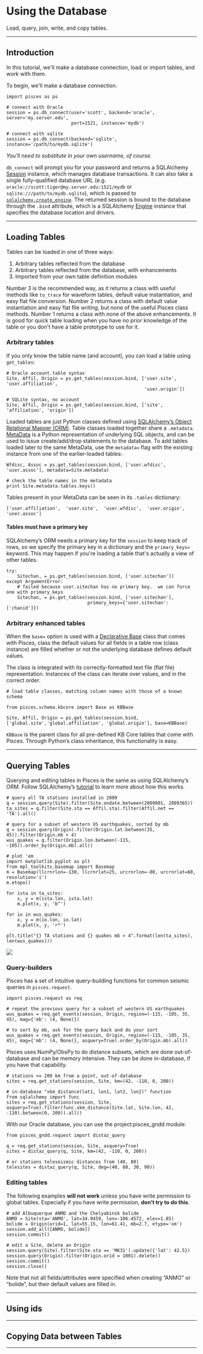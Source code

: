 # Using the Database

Load, query, join, write, and copy tables.


---


## Introduction

In this tutorial, we'll make a database connection, load or import tables, and work with them.

To begin, we'll make a database connection.  

    import pisces as ps

    # connect with Oracle
    session = ps.db_connect(user='scott', backend='oracle', server='my.server.edu', 
                            port=1521, instance='mydb')

    # connect with sqlite 
    session = ps.db_connect(backend='sqlite', instance='/path/to/mydb.sqlite')

_You'll need to substitute in your own username, of course._

`db_connect` will prompt you for your password and returns a SQLAlchemy
[Session](http://docs.sqlalchemy.org/en/rel_0_8/orm/session.html)
instance, which manages database transactions. It can also take a single
fully-qualified database URL (e.g. `oracle://scott:tiger@my.server.edu:1521/mydb` or
`sqlite:///path/to/mydb.sqlite`), which is passed to
[`sqlalchemy.create_engine`](http://docs.sqlalchemy.org/en/rel_0_8/core/engines.html#sqlalchemy.create_engine).
The returned session is bound to the database through the `.bind` attribute,
which is a SQLAlchemy [Engine](http://docs.sqlalchemy.org/en/rel_0_9/core/engines.html) instance that specifies the database
location and drivers.


---

## Loading Tables

Tables can be loaded in one of three ways: 

1. Arbitrary tables reflected from the database
2. Arbitrary tables reflected from the database, with enhancements
3. Imported from your own table definition modules

Number 3 is the recommended way, as it returns a class with useful methods like `to_trace` for waveform tables, default value instantiation, and easy flat file conversion.
Number 2 returns a class with default value instantiation and easy flat file _writing_, but none of the useful Pisces class methods.
Number 1 returns a class with none of the above enhancements.
It is good for quick table loading when you have no prior knowledge of the table or you don't have a table prototype to use for it.

### Arbitrary tables

If you only know the table name (and account), you can load a table using `get_tables`:

    # Oracle account.table syntax
    Site, Affil, Origin = ps.get_tables(session.bind, ['user.site', 'user.affiliation', 
                                                       'user.origin'])

    # SQLite syntax, no account
    Site, Affil, Origin = ps.get_tables(session.bind, ['site', 'affiliation', 'origin'])

Loaded tables are just Python classes defined using [SQLAlchemy’s Object Relational Mapper (ORM)](http://docs.sqlalchemy.org/en/rel_0_8/orm/).
Table classes loaded together share a `.metadata`.
[MetaData](http://docs.sqlalchemy.org/en/rel_0_8/core/metadata.html#sqlalchemy.schema.MetaData)
is a Python representation of underlying SQL objects, and can be used to
issue create/add/drop statements to the database. To add tables loaded
later to the same MetaData, use the `metadata=` flag with the existing
instance from one of the earlier-loaded tables:

    Wfdisc, Assoc = ps.get_tables(session.bind, ['user.wfdisc', 'user.assoc'], metadata=Site.metadata)

    # check the table names in the metadata
    print Site.metadata.tables.keys()

Tables present in your MetaData can be seen in its `.tables` dictionary:

    ['user.affiliation',  'user.site',  'user.wfdisc',  'user.origin',  'user.assoc']

#### Tables must have a primary key

SQLAlchemy’s ORM needs a primary key for the `session` to keep track of rows, so we specify the primary key in a dictionary and the `primary_keys=` keyword.
This may happen if you're loading a table that's actually a view of other tables.

    try:
        Sitechan, = ps.get_tables(session.bind, ['user.sitechan'])
    except ArgumentError:
        # failed because user.sitechan has no primary key.  we can force one with primary_keys
        Sitechan, = ps.get_tables(session.bind, ['user.sitechan'], 
                                  primary_keys={'user.sitechan': ['chanid']})


### Arbitrary enhanced tables

When the `base=` option is used with a [Declarative Base](http://docs.sqlalchemy.org/en/rel_0_9/orm/extensions/declarative.html) class that comes with Pisces, class the default values for all fields in a table row (class instance) are filled whether or not the underlying database defines default values.

The class is integrated with its correctly-formatted text file (flat file) representation.
Instances of the class can iterate over values, and in the correct order.

    # load table classes, matching column names with those of a known schema

    from pisces.schema.kbcore import Base as KBBase

    Site, Affil, Origin = ps.get_tables(session.bind, ['global.site','global.affiliation', 'global.origin'], base=KBBase)

`KBBase` is the parent class for all pre-defined KB Core tables that come with Pisces. 
Through Python’s class inheritance, this functionality is easy.


---

## Querying Tables

Querying and editing tables in Pisces is the same as using SQLAlchemy’s
ORM. Follow SQLAlchemy’s
[tutorial](http://docs.sqlalchemy.org/en/rel_0_8/orm/tutorial.html) to
learn more about how this works.

    # query all TA stations installed in 2009
    q = session.query(Site).filter(Site.ondate.between(2009001, 2009365))
    ta_sites = q.filter(Site.sta == Affil.sta).filter(Affil.net == 'TA').all()

    # query for a subset of western US earthquakes, sorted by mb
    q = session.query(Origin).filter(Origin.lat.between(35, 45)).filter(Origin.mb > 4)
    wus_quakes = q.filter(Origin.lon.between(-115, -105)).order_by(Origin.mb).all()

    # plot 'em
    import matplotlib.pyplot as plt
    from mpl_toolkits.basemap import Basemap
    m = Basemap(llcrnrlon=-130, llcrnrlat=25, urcrnrlon=-80, urcrnrlat=60, resolution='i')
    m.etopo()

    for ista in ta_sites:
        x, y = m(ista.lon, ista.lat)
        m.plot(x, y, 'b^')

    for io in wus_quakes:
        x, y = m(io.lon, io.lat)
        m.plot(x, y, 'r*')

    plt.title("{} TA stations and {} quakes mb > 4".format(len(ta_sites), len(wus_quakes)))

![](wUS.png)

### Query-builders

Pisces has a set of intuitive query-building functions for common
seismic queries in `pisces.request`.

    import pisces.request as req

    # repeat the previous query for a subset of western US earthquakes
    wus_quakes = req.get_events(session, Origin, region=(-115, -105, 35, 45), mag={'mb': (4, None)})

    # to sort by mb, ask for the query back and do your sort
    wus_quakes = req.get_events(session, Origin, region=(-115, -105, 35, 45), mag={'mb': (4, None)}, asquery=True).order_by(Origin.mb).all()

Pisces uses NumPy/ObsPy to do distance subsets, which are done
out-of-database and can be memory intensive. They can be done
in-database, if you have that capability.

    # stations <= 200 km from a point, out-of-database
    sites = req.get_stations(session, Site, km=(42, -110, 0, 200))

    # in-database "xkm_distance(lat1, lon1, lat2, lon2)" function
    from sqlalchemy import func
    sites = req.get_stations(session, Site, asquery=True).filter(func.xkm_distance(Site.lat, Site.lon, 42, -110).between(0, 200)).all()

With our Oracle database, you can use the project:pisces\_gndd module:

    from pisces_gndd.request import distaz_query

    q = req.get_stations(session, Site, asquery=True)
    sites = distaz_query(q, Site, km=(42, -110, 0, 200))

    # or stations teleseismic distances from (40, 80)
    telesites = distaz_query(q, Site, deg=(40, 80, 30, 90))


### Editing tables

The following examples **will not work** unless you have write
permission to global tables. Especially if you have write permission,
**don’t try to do this**.

    # add Albuquerque ANMO and the Chelyabinsk bolide
    ANMO = Site(sta='ANMO', lat=34.9459, lon=-106.4572, elev=1.85)
    bolide = Origin(orid=1, lat=55.15, lon=61.41, mb=2.7, etype='xm')
    session.add_all([ANMO, bolide])
    session.commit()

    # edit a Site, delete an Origin
    session.query(Site).filter(Site.sta == 'MK31').update({'lat': 42.5})
    session.query(Origin).filter(Origin.orid = 1001).delete()
    session.commit()
    session.close()

Note that not all fields/attributes were specified when creating “ANMO”
or “bolide”, but their default values are filled in.

---

## Using ids

---

## Copying Data between Tables




---------




